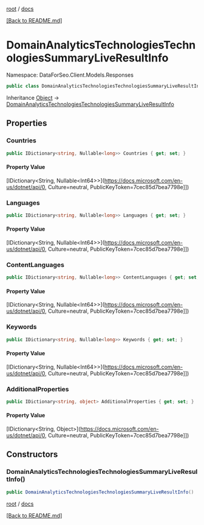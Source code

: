 [root](./../ "root") / [docs](./ "docs")

[[Back to README.md]](./../README.md "[Back to README.md]")

# DomainAnalyticsTechnologiesTechnologiesSummaryLiveResultInfo

Namespace: DataForSeo.Client.Models.Responses

```csharp
public class DomainAnalyticsTechnologiesTechnologiesSummaryLiveResultInfo
```

Inheritance [Object](https://docs.microsoft.com/en-us/dotnet/api/Object) → [DomainAnalyticsTechnologiesTechnologiesSummaryLiveResultInfo](./DomainAnalyticsTechnologiesTechnologiesSummaryLiveResultInfo.md)

## Properties

### **Countries**

```csharp
public IDictionary<string, Nullable<long>> Countries { get; set; }
```

#### Property Value

[IDictionary&lt;String, Nullable&lt;Int64&gt;&gt;](https://docs.microsoft.com/en-us/dotnet/api/0, Culture=neutral, PublicKeyToken=7cec85d7bea7798e]])<br>

### **Languages**

```csharp
public IDictionary<string, Nullable<long>> Languages { get; set; }
```

#### Property Value

[IDictionary&lt;String, Nullable&lt;Int64&gt;&gt;](https://docs.microsoft.com/en-us/dotnet/api/0, Culture=neutral, PublicKeyToken=7cec85d7bea7798e]])<br>

### **ContentLanguages**

```csharp
public IDictionary<string, Nullable<long>> ContentLanguages { get; set; }
```

#### Property Value

[IDictionary&lt;String, Nullable&lt;Int64&gt;&gt;](https://docs.microsoft.com/en-us/dotnet/api/0, Culture=neutral, PublicKeyToken=7cec85d7bea7798e]])<br>

### **Keywords**

```csharp
public IDictionary<string, Nullable<long>> Keywords { get; set; }
```

#### Property Value

[IDictionary&lt;String, Nullable&lt;Int64&gt;&gt;](https://docs.microsoft.com/en-us/dotnet/api/0, Culture=neutral, PublicKeyToken=7cec85d7bea7798e]])<br>

### **AdditionalProperties**

```csharp
public IDictionary<string, object> AdditionalProperties { get; set; }
```

#### Property Value

[IDictionary&lt;String, Object&gt;](https://docs.microsoft.com/en-us/dotnet/api/0, Culture=neutral, PublicKeyToken=7cec85d7bea7798e]])<br>

## Constructors

### **DomainAnalyticsTechnologiesTechnologiesSummaryLiveResultInfo()**

```csharp
public DomainAnalyticsTechnologiesTechnologiesSummaryLiveResultInfo()
```

[root](./../ "root") / [docs](./ "docs")

[[Back to README.md]](./../README.md "[Back to README.md]")